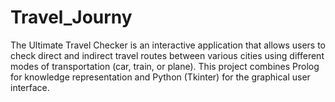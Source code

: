 # Travel_Journy
The Ultimate Travel Checker is an interactive application that allows users to check direct and indirect travel routes between various cities using different modes of transportation (car, train, or plane). This project combines Prolog for knowledge representation and Python (Tkinter) for the graphical user interface.
